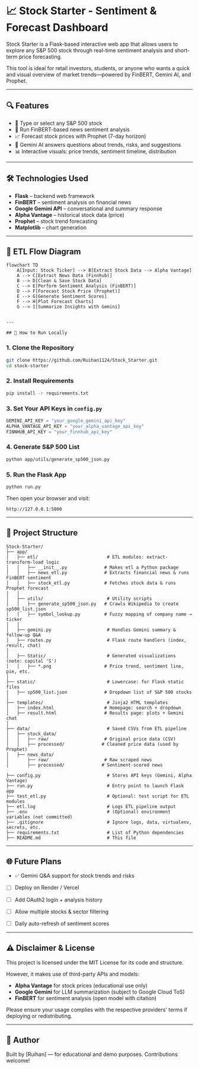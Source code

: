 # 📈 Stock Starter - Sentiment & Forecast Dashboard

Stock Starter is a Flask-based interactive web app that allows users to explore any S\&P 500 stock through real-time sentiment analysis and short-term price forecasting.

This tool is ideal for retail investors, students, or anyone who wants a quick and visual overview of market trends—powered by FinBERT, Gemini AI, and Prophet.

---

## 🔍 Features

* 🔎 Type or select any S\&P 500 stock
* 📰 Run FinBERT-based news sentiment analysis
* 📈 Forecast stock prices with Prophet (7-day horizon)
* 🧠 Gemini AI answers questions about trends, risks, and suggestions
* 📊 Interactive visuals: price trends, sentiment timeline, distribution

---

## 🛠️ Technologies Used

* **Flask** – backend web framework
* **FinBERT** – sentiment analysis on financial news
* **Google Gemini API** – conversational and summary response
* **Alpha Vantage** – historical stock data (price)
* **Prophet** – stock trend forecasting
* **Matplotlib** – chart generation

---

## 🔁 ETL Flow Diagram

```mermaid
flowchart TD
    A[Input: Stock Ticker] --> B[Extract Stock Data --> Alpha Vantage]
    A --> C[Extract News Data (Finnhub)]
    B --> D[Clean & Save Stock Data]
    C --> E[Perform Sentiment Analysis (FinBERT)]
    D --> F[Forecast Stock Price (Prophet)]
    E --> G[Generate Sentiment Scores]
    F --> H[Plot Forecast Charts]
    G --> I[Summarize Insights with Gemini]


---

## 🚀 How to Run Locally
```

### 1. Clone the Repository

```bash
git clone https://github.com/Ruihan1124/Stock_Starter.git
cd stock-starter
```

### 2. Install Requirements

```bash
pip install -r requirements.txt
```

### 3. Set Your API Keys in `config.py`

```python
GEMINI_API_KEY = "your_google_gemini_api_key"
ALPHA_VANTAGE_API_KEY = "your_alpha_vantage_api_key"
FINNHUB_API_KEY = "your_finnhub_api_key"
```

### 4. Generate S\&P 500 List

```bash
python app/utils/generate_sp500_json.py
```

### 5. Run the Flask App

```bash
python run.py
```

Then open your browser and visit:

```
http://127.0.0.1:5000
```

---

## 📁 Project Structure

```
Stock-Starter/
├── app/
│   ├── etl/                          # ETL modules: extract-transform-load logic
│   │   ├── __init__.py              # Makes etl a Python package
│   │   ├── news_etl.py              # Extracts financial news & runs FinBERT sentiment
│   │   ├── stock_etl.py             # Fetches stock data & runs Prophet forecast
│   │
│   ├── utils/                        # Utility scripts
│   │   ├── generate_sp500_json.py   # Crawls Wikipedia to create sp500_list.json
│   │   ├── symbol_lookup.py         # Fuzzy mapping of company name → ticker
│   │
│   ├── gemini.py                     # Handles Gemini summary & follow-up Q&A
│   ├── routes.py                     # Flask route handlers (index, result, chat)
│
│   ├── Static/                       # Generated visualizations (note: capital 'S')
│   │   ├── *.png                    # Price trend, sentiment line, pie, etc.
│
├── static/                           # Lowercase: for Flask static files
│   ├── sp500_list.json              # Dropdown list of S&P 500 stocks
│
├── templates/                        # Jinja2 HTML templates
│   ├── index.html                   # Homepage: search + dropdown
│   ├── result.html                  # Results page: plots + Gemini chat
│
├── data/                             # Saved CSVs from ETL pipeline
│   ├── stock_data/
│   │   ├── raw/                     # Original price data (CSV)
│   │   ├── processed/              # Cleaned price data (used by Prophet)
│   ├── news_data/
│       ├── raw/                     # Raw scraped news
│       ├── processed/              # Sentiment-scored news

├── config.py                         # Stores API keys (Gemini, Alpha Vantage)
├── run.py                            # Entry point to launch Flask app
├── test_etl.py                       # Optional: test script for ETL modules
├── etl.log                           # Logs ETL pipeline output
├── .env                              # (Optional) environment variables (not committed)
├── .gitignore                        # Ignore logs, data, virtualenv, secrets, etc.
├── requirements.txt                  # List of Python dependencies
├── README.md                         # This file

```

---

## 🌐 Future Plans

* ✅ Gemini Q\&A support for stock trends and risks
* [ ] Deploy on Render / Vercel
* [ ] Add OAuth2 login + analysis history
* [ ] Allow multiple stocks & sector filtering
* [ ] Daily auto-refresh of sentiment scores


---

## ⚠️ Disclaimer & License

This project is licensed under the MIT License for its code and structure.

However, it makes use of third-party APIs and models:

- **Alpha Vantage** for stock prices (educational use only)
- **Google Gemini** for LLM summarization (subject to Google Cloud ToS)
- **FinBERT** for sentiment analysis (open model with citation)

Please ensure your usage complies with the respective providers' terms if deploying or redistributing.

---

## 🧠 Author

Built by \[Ruihan] — for educational and demo purposes. Contributions welcome!
